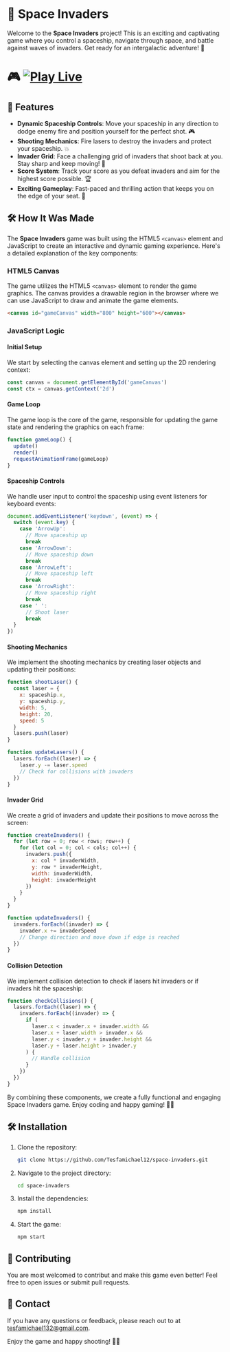 # 🚀 Space Invaders

Welcome to the **Space Invaders** project! This is an exciting and captivating game where you control a spaceship, navigate through space, and battle against waves of invaders. Get ready for an intergalactic adventure! 🌌

# 🎮 [![Play Live](https://img.shields.io/badge/Play%20Live-Click%20Here-brightgreen)](https://space-invaders-by-tesfamichael-tafere.netlify.app/)

## 🌟 Features

- **Dynamic Spaceship Controls**: Move your spaceship in any direction to dodge enemy fire and position yourself for the perfect shot. 🎮
- **Shooting Mechanics**: Fire lasers to destroy the invaders and protect your spaceship. 💥
- **Invader Grid**: Face a challenging grid of invaders that shoot back at you. Stay sharp and keep moving! 👾
- **Score System**: Track your score as you defeat invaders and aim for the highest score possible. 🏆
- **Exciting Gameplay**: Fast-paced and thrilling action that keeps you on the edge of your seat. 🚀

## 🛠️ How It Was Made

The **Space Invaders** game was built using the HTML5 `<canvas>` element and JavaScript to create an interactive and dynamic gaming experience. Here's a detailed explanation of the key components:

### HTML5 Canvas

The game utilizes the HTML5 `<canvas>` element to render the game graphics. The canvas provides a drawable region in the browser where we can use JavaScript to draw and animate the game elements.

```html
<canvas id="gameCanvas" width="800" height="600"></canvas>
```

### JavaScript Logic

#### Initial Setup

We start by selecting the canvas element and setting up the 2D rendering context:

```javascript
const canvas = document.getElementById('gameCanvas')
const ctx = canvas.getContext('2d')
```

#### Game Loop

The game loop is the core of the game, responsible for updating the game state and rendering the graphics on each frame:

```javascript
function gameLoop() {
  update()
  render()
  requestAnimationFrame(gameLoop)
}
```

#### Spaceship Controls

We handle user input to control the spaceship using event listeners for keyboard events:

```javascript
document.addEventListener('keydown', (event) => {
  switch (event.key) {
    case 'ArrowUp':
      // Move spaceship up
      break
    case 'ArrowDown':
      // Move spaceship down
      break
    case 'ArrowLeft':
      // Move spaceship left
      break
    case 'ArrowRight':
      // Move spaceship right
      break
    case ' ':
      // Shoot laser
      break
  }
})
```

#### Shooting Mechanics

We implement the shooting mechanics by creating laser objects and updating their positions:

```javascript
function shootLaser() {
  const laser = {
    x: spaceship.x,
    y: spaceship.y,
    width: 5,
    height: 20,
    speed: 5
  }
  lasers.push(laser)
}

function updateLasers() {
  lasers.forEach((laser) => {
    laser.y -= laser.speed
    // Check for collisions with invaders
  })
}
```

#### Invader Grid

We create a grid of invaders and update their positions to move across the screen:

```javascript
function createInvaders() {
  for (let row = 0; row < rows; row++) {
    for (let col = 0; col < cols; col++) {
      invaders.push({
        x: col * invaderWidth,
        y: row * invaderHeight,
        width: invaderWidth,
        height: invaderHeight
      })
    }
  }
}

function updateInvaders() {
  invaders.forEach((invader) => {
    invader.x += invaderSpeed
    // Change direction and move down if edge is reached
  })
}
```

#### Collision Detection

We implement collision detection to check if lasers hit invaders or if invaders hit the spaceship:

```javascript
function checkCollisions() {
  lasers.forEach((laser) => {
    invaders.forEach((invader) => {
      if (
        laser.x < invader.x + invader.width &&
        laser.x + laser.width > invader.x &&
        laser.y < invader.y + invader.height &&
        laser.y + laser.height > invader.y
      ) {
        // Handle collision
      }
    })
  })
}
```

By combining these components, we create a fully functional and engaging Space Invaders game. Enjoy coding and happy gaming! 🚀👾

## 🛠️ Installation

1. Clone the repository:
   ```bash
   git clone https://github.com/Tesfamichael12/space-invaders.git
   ```
2. Navigate to the project directory:
   ```bash
   cd space-invaders
   ```
3. Install the dependencies:
   ```bash
   npm install
   ```
4. Start the game:
   ```bash
   npm start
   ```

## 🤝 Contributing

You are most welcomed to contribut and make this game even better! Feel free to open issues or submit pull requests.

## 📧 Contact

If you have any questions or feedback, please reach out to at [tesfamichael132@gmail.com](mailto:tesfamichael132@gmail.com).

Enjoy the game and happy shooting! 🚀👾
